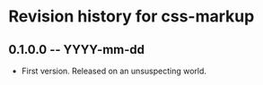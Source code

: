 # Revision history for css-markup

## 0.1.0.0  -- YYYY-mm-dd

* First version. Released on an unsuspecting world.
